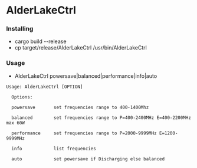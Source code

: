 # AlderLakeCtrl

### Installing
* cargo build --release
* cp target/release/AlderLakeCtrl /usr/bin/AlderLakeCtrl

### Usage
* AlderLakeCtrl powersave|balanced|performance|info|auto

```
Usage: AlderLakeCtrl [OPTION]

  Options:
  
  powersave       set frequencies range to 400-1400Mhz
  
  balanced        set frequencies range to P=400-2400MHz E=400-2200MHz max 60W
  
  performance     set frequencies range to P=2000-9999MHz E=1200-9999MHz
  
  info            list frequencies

  auto            set powersave if Discharging else balanced

```
